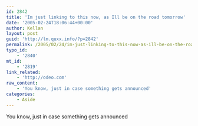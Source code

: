 ```yaml
---
id: 2842
title: 'Im just linking to this now, as Ill be on the road tomorrow'
date: '2005-02-24T18:06:44+00:00'
author: Kellan
layout: post
guid: 'http://lm.quxx.info/?p=2842'
permalink: /2005/02/24/im-just-linking-to-this-now-as-ill-be-on-the-road-tomorrow/
typo_id:
    - '2840'
mt_id:
    - '2819'
link_related:
    - 'http://odeo.com'
raw_content:
    - 'You know, just in case something gets announced'
categories:
    - Aside
---
```


You know, just in case something gets announced